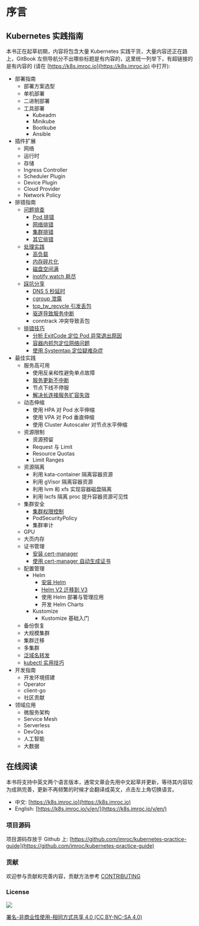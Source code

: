 # 序言

## Kubernetes 实践指南

本书正在起草初期，内容将包含大量 Kubernetes 实践干货，大量内容还正在路上，GitBook 左侧导航分不出哪些标题是有内容的，这里统一列举下，有超链接的是有内容的 \(请在 [https://k8s.imroc.io](https://k8s.imroc.io) 中打开\):

* 部署指南
  * 部署方案选型
  * 单机部署
  * 二进制部署
  * 工具部署
    * Kubeadm
    * Minikube
    * Bootkube
    * Ansible
* 插件扩展
  * 网络
  * 运行时
  * 存储
  * Ingress Controller
  * Scheduler Plugin
  * Device Plugin
  * Cloud Provider
  * Network Policy
* 排错指南
  * [问题排查](https://k8s.imroc.io/troubleshooting/problems/)
    * [Pod 排错](https://k8s.imroc.io/troubleshooting/problems/pod)
    * [网络排错](https://k8s.imroc.io/troubleshooting/problems/network)
    * [集群排错](https://k8s.imroc.io/troubleshooting/problems/cluster)
    * [其它排错](https://k8s.imroc.io/troubleshooting/problems/others)
  * [处理实践](https://k8s.imroc.io/troubleshooting/handling-practice/)
    * [高负载](https://k8s.imroc.io/troubleshooting/handling-practice/high-load/)
    * [内存碎片化](https://k8s.imroc.io/troubleshooting/handling-practice/memory-fragmentation/)
    * [磁盘空间满](https://k8s.imroc.io/troubleshooting/handling-practice/disk-full/)
    * [inotify watch 耗尽](https://k8s.imroc.io/troubleshooting/handling-practice/runnig-out-of-inotify-watches/)
  * [踩坑分享](https://k8s.imroc.io/troubleshooting/damn/)
    * [DNS 5 秒延时](https://k8s.imroc.io/troubleshooting/damn/dns-lookup-5s-delay/)
    * [cgroup 泄露](https://k8s.imroc.io/troubleshooting/damn/cgroup-leaking/)
    * [tcp\_tw\_recycle 引发丢包](https://k8s.imroc.io/troubleshooting/damn/lost-packets-in-nat-environment-once-enable-tcp_tw_recycle/)
    * [驱逐导致服务中断](https://k8s.imroc.io/troubleshooting/damn/eviction-leads-to-service-disruption/)
    * conntrack 冲突导致丢包
  * [排错技巧](troubleshooting/trick/)
    * [分析 ExitCode 定位 Pod 异常退出原因](https://k8s.imroc.io/troubleshooting/trick/analysis-exitcode/)
    * [容器内抓包定位网络问题](https://k8s.imroc.io/troubleshooting/trick/capture-packets-in-container/)
    * [使用 Systemtap 定位疑难杂症](https://k8s.imroc.io/troubleshooting/trick/use-systemtap-to-locate-problems/)
* 最佳实践
  * 服务高可用
    * 使用反亲和性避免单点故障
    * [服务更新不中断](https://k8s.imroc.io/best-practice/ha/smooth-update/)
    * 节点下线不停服
    * [解决长连接服务扩容失效](https://k8s.imroc.io/best-practice/ha/scale-keepalive-service/)
  * 动态伸缩
    * 使用 HPA 对 Pod 水平伸缩
    * 使用 VPA 对 Pod 垂直伸缩
    * 使用 Cluster Autoscaler 对节点水平伸缩
  * 资源限制
    * 资源预留
    * Request 与 Limit
    * Resource Quotas
    * Limit Ranges
  * 资源隔离
    * 利用 kata-container 隔离容器资源
    * 利用 gVisor 隔离容器资源
    * 利用 lvm 和 xfs 实现容器磁盘隔离
    * 利用 lxcfs 隔离 proc 提升容器资源可见性
  * 集群安全
    * [集群权限控制](https://k8s.imroc.io/best-practice/security/permission-control)
    * PodSecurityPolicy
    * 集群审计
  * GPU
  * 大页内存
  * 证书管理
    * [安装 cert-manager](https://k8s.imroc.io/best-practice/cert-manager/install-cert-manger/)
    * [使用 cert-manager 自动生成证书](https://k8s.imroc.io/best-practice/cert-manager/autogenerate-certificate-with-cert-manager/)
  * 配置管理
    * Helm
      * [安装 Helm](https://k8s.imroc.io/best-practice/configuration-management/helm/install-helm/)
      * [Helm V2 迁移到 V3](https://k8s.imroc.io/best-practice/configuration-management/helm/upgrade-helm-v2-to-v3/)
      * 使用 Helm 部署与管理应用
      * 开发 Helm Charts
    * Kustomize
      * Kustomize 基础入门
  * 备份恢复
  * 大规模集群
  * 集群迁移
  * 多集群
  * [泛域名转发](https://k8s.imroc.io/best-practice/wildcard-domain-forward/)
  * [kubectl 实用技巧](https://k8s.imroc.io/best-practice/kubectl-trick/)
* 开发指南
  * 开发环境搭建
  * Operator
  * client-go
  * 社区贡献
* 领域应用
  * 微服务架构
  * Service Mesh
  * Serverless
  * DevOps
  * 人工智能
  * 大数据

## 在线阅读

本书将支持中英文两个语言版本，通常文章会先用中文起草并更新，等待其内容较为成熟完善，更新不再频繁的时候才会翻译成英文，点击左上角切换语言。

* 中文: [https://k8s.imroc.io](https://k8s.imroc.io)
* English: [https://k8s.imroc.io/v/en/](https://k8s.imroc.io/v/en/)

### 项目源码

项目源码存放于 Github 上: [https://github.com/imroc/kubernetes-practice-guide](https://github.com/imroc/kubernetes-practice-guide)

### 贡献

欢迎参与贡献和完善内容，贡献方法参考 [CONTRIBUTING](https://github.com/imroc/kubernetes-practice-guide/blob/master/CONTRIBUTING.md)

### License

![](https://licensebuttons.net/l/by-nc-sa/4.0/88x31.png)

[署名-非商业性使用-相同方式共享 4.0 \(CC BY-NC-SA 4.0\)](https://creativecommons.org/licenses/by-nc-sa/4.0/deed.zh)

